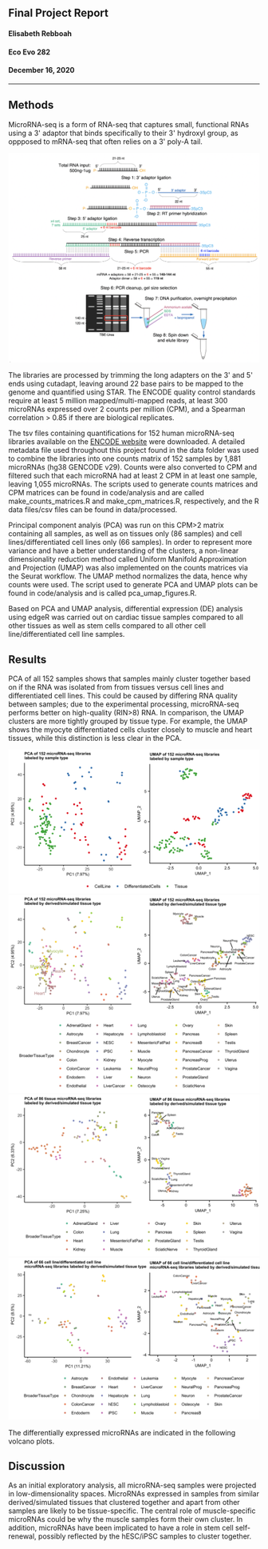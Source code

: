 ##  Final Project Report
#### Elisabeth Rebboah
#### Eco Evo 282
#### December 16, 2020
***
## Methods
MicroRNA-seq is a form of RNA-seq that captures small, functional RNAs using a 3' adaptor that binds specifically to their 3' hydroxyl group, as oppposed to mRNA-seq that often relies on a 3' poly-A tail.

![Figure 1](fig1_experimentOverview.png)

The libraries are processed by trimming the long adapters on the 3' and 5' ends using cutadapt, leaving around 22 base pairs to be mapped to the genome and quantified using STAR. The ENCODE quality control standards require at least 5 million mapped/multi-mapped reads, at least 300 microRNAs expressed over 2 counts per million (CPM), and a Spearman correlation > 0.85 if there are biological replicates.

The tsv files containing quantifications for 152 human microRNA-seq libraries available on the [ENCODE website](https://www.encodeproject.org/matrix/?type=Experiment&status=released&perturbed=false&assay_title=microRNA-seq&replicates.library.biosample.donor.organism.scientific_name=Homo+sapiens&award.rfa=ENCODE3&award.rfa=ENCODE4&perturbed=true&status=submitted) were downloaded. A detailed metadata file used throughout this project found in the data folder was used to combine the libraries into one counts matrix of 152 samples by 1,881 microRNAs (hg38 GENCODE v29). Counts were also converted to CPM and filtered such that each microRNA had at least 2 CPM in at least one sample, leaving 1,055 microRNAs. The scripts used to generate counts matrices and CPM matrices can be found in code/analysis and are called make_counts_matrices.R and make_cpm_matrices.R, respectively, and the R data files/csv files can be found in data/processed. 

Principal component analyis (PCA) was run on this CPM>2 matrix containing all samples, as well as on tissues only (86 samples) and cell lines/differentiated cell lines only (66 samples). In order to represent more variance and have a better understanding of the clusters, a non-linear dimensionality reduction method called Uniform Manifold Approximation and Projection (UMAP) was also implemented on the counts matrices via the Seurat workflow. The UMAP method normalizes the data, hence why counts were used. The script used to generate PCA and UMAP plots can be found in code/analysis and is called pca_umap_figures.R.     

Based on PCA and UMAP analysis, differential expression (DE) analysis using edgeR was carried out on cardiac tissue samples compared to all other tissues as well as stem cells compared to all other cell line/differentiated cell line samples. 

## Results
PCA of all 152 samples shows that samples mainly cluster together based on if the RNA was isolated from from tissues versus cell lines and differentiated cell lines. This could be caused by differing RNA quality between samples; due to the experimental processing, microRNA-seq performs better on high-quality (RIN>8) RNA. In comparison, the UMAP clusters are more tightly grouped by tissue type. For example, the UMAP shows the myocyte differentiated cells cluster closely to muscle and heart tissues, while this distinction is less clear in the PCA.

![Figure 2 PCA and UMAP of all samples](pca_umap_allSamples_SampleTypes.png)
![Figure 3 PCA and UMAP of all samples labeled by tissue](pca_umap_allSamples_TissueTypes.png)
![Figure 4 PCA and UMAP of tissue samples](pca_umap_TissueType_Tissue.png)
![Figure 5 PCA and UMAP of cell line/differentiated cell line samples](pca_umap_TissueType_CLsDCLs.png)

The differentially expressed microRNAs are indicated in the following volcano plots.

## Discussion
As an initial exploratory analysis, all microRNA-seq samples were projected in low-dimensionality spaces. MicroRNAs expressed in samples from similar derived/simulated tissues that clustered together and apart from other samples are likely to be tissue-specific. The central role of muscle-specific microRNAs could be why the muscle samples form their own cluster. In addition, microRNAs have been implicated to have a role in stem cell self-renewal, possibly reflected by the hESC/iPSC samples to cluster together. 
